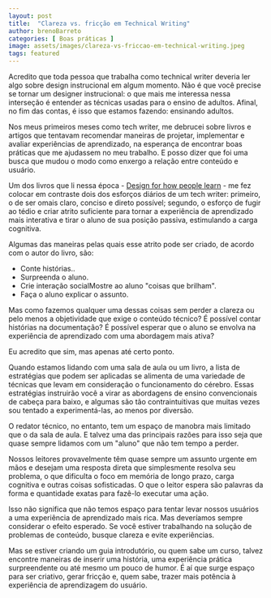 ```yaml
---
layout: post
title:  "Clareza vs. fricção em Technical Writing"
author: brenoBarreto
categories: [ Boas práticas ]
image: assets/images/clareza-vs-friccao-em-technical-writing.jpeg
tags: featured
---
```


Acredito que toda pessoa que trabalha como technical writer deveria ler algo sobre design instrucional em algum momento. Não é que você precise se tornar um designer instrucional: o que mais me interessa nessa interseção é entender as técnicas usadas para o ensino de adultos. Afinal, no fim das contas, é isso que estamos fazendo: ensinando adultos.

Nos meus primeiros meses como tech writer, me debrucei sobre livros e artigos que tentavam recomendar maneiras de projetar, implementar e avaliar experiências de aprendizado, na esperança de encontrar boas práticas que me ajudassem no meu trabalho. E posso dizer que foi uma busca que mudou o modo como enxergo a relação entre conteúdo e usuário.

Um dos livros que li nessa época - [Design for how people learn](https://www.amazon.com/Design-People-Learn-Voices-Matter/dp/0321768434) - me fez colocar em contraste dois dos esforços diários de um tech writer: primeiro, o de ser omais claro, conciso e direto possível; segundo, o esforço de fugir ao tédio e criar atrito suficiente para tornar a experiência de aprendizado mais interativa e tirar o aluno de sua posição passiva, estimulando a carga cognitiva.

Algumas das maneiras pelas quais esse atrito pode ser criado, de acordo com o autor do livro, são:

- Conte histórias..
- Surpreenda o aluno.
- Crie interação socialMostre ao aluno "coisas que brilham".
- Faça o aluno explicar o assunto.

Mas como fazemos qualquer uma dessas coisas sem perder a clareza ou pelo menos a objetividade que exige o conteúdo técnico? É possível contar histórias na documentação? É possível esperar que o aluno se envolva na experiência de aprendizado com uma abordagem mais ativa?

Eu acredito que sim, mas apenas até certo ponto.

Quando estamos lidando com uma sala de aula ou um livro, a lista de estratégias que podem ser aplicadas se alimenta de uma variedade de técnicas que levam em consideração o funcionamento do cérebro. Essas estratégias instruirão você a virar as abordagens de ensino convencionais de cabeça para baixo, e algumas são tão contraintuitivas que muitas vezes sou tentado a experimentá-las, ao menos por diversão.

O redator técnico, no entanto, tem um espaço de manobra mais limitado que o da sala de aula. E talvez uma das principais razões para isso seja que quase sempre lidamos com um "aluno" que não tem tempo a perder.

Nossos leitores provavelmente têm quase sempre um assunto urgente em mãos e desejam uma resposta direta que simplesmente resolva seu problema, o que dificulta o foco em memória de longo prazo, carga cognitiva e outras coisas sofisticadas. O que o leitor espera são palavras da forma e quantidade exatas para fazê-lo executar uma ação.

Isso não significa que não temos espaço para tentar levar nossos usuários a uma experiência de aprendizado mais rica. Mas deveríamos sempre considerar o efeito esperado. Se você estiver trabalhando na solução de problemas de conteúdo, busque clareza e evite experiências.

Mas se estiver criando um guia introdutório, ou quem sabe um curso, talvez encontre maneiras de inserir uma história, uma experiência prática surpreendente ou até mesmo um pouco de humor. É aí que surge espaço para ser criativo, gerar fricção e, quem sabe, trazer mais potência à experiência de aprendizagem do usuário.‍